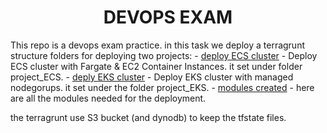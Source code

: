 <div align="center">

# **DEVOPS EXAM**

</div>


This repo is a devops exam practice.
in this task we deploy a terragrunt structure folders for deploying two projects:
    - [deploy ECS cluster](products/project_ECS/us-east-1/my/README.md) - Deploy ECS cluster with Fargate & EC2 Container Instances. it set under folder project_ECS.
    - [deply EKS cluster](products/project_EKS/us-east-1/my/README.md) - Deploy EKS cluster with managed nodegorups. it set under the folder project_EKS.
    - [modules created](tf-moduls) - here are all the modules needed for the deployment.

the terragrunt use S3 bucket (and dynodb) to keep the tfstate files.

